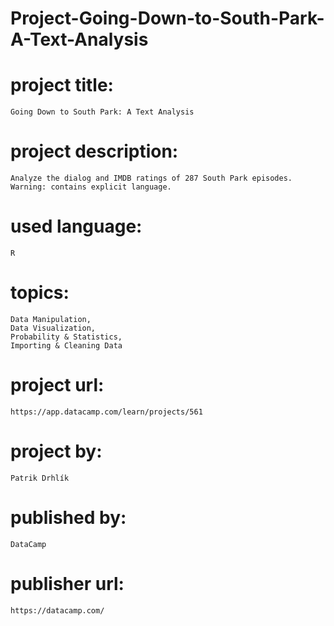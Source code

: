 # Project-Going-Down-to-South-Park-A-Text-Analysis

# project title:

    Going Down to South Park: A Text Analysis

# project description:

    Analyze the dialog and IMDB ratings of 287 South Park episodes. Warning: contains explicit language.

# used language:

    R

# topics:

    Data Manipulation,
    Data Visualization,
    Probability & Statistics,
    Importing & Cleaning Data

# project url:

    https://app.datacamp.com/learn/projects/561

# project by:

    Patrik Drhlík

# published by:

    DataCamp

# publisher url:

    https://datacamp.com/
